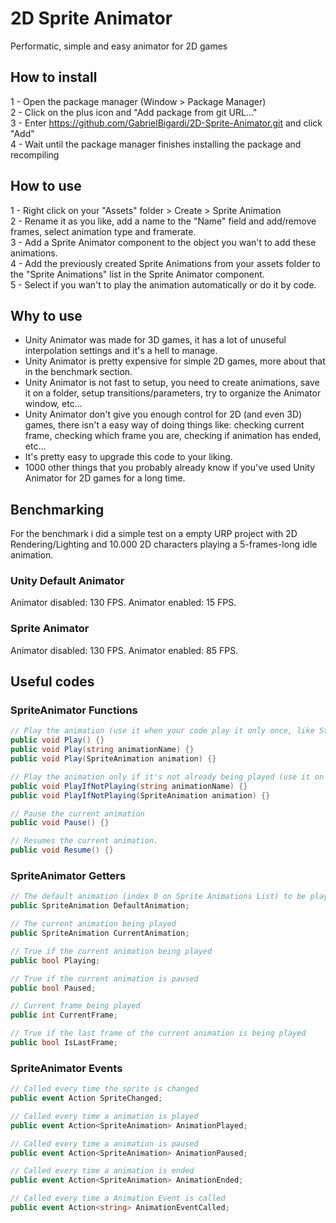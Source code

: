 # 2D Sprite Animator
 Performatic, simple and easy animator for 2D games

## How to install
1 - Open the package manager (Window > Package Manager)  
2 - Click on the plus icon and "Add package from git URL..."  
3 - Enter https://github.com/GabrielBigardi/2D-Sprite-Animator.git and click "Add"  
4 - Wait until the package manager finishes installing the package and recompiling  
  
## How to use
1 - Right click on your "Assets" folder > Create > Sprite Animation  
2 - Rename it as you like, add a name to the "Name" field and add/remove frames, select animation type and framerate.  
3 - Add a Sprite Animator component to the object you wan't to add these animations.  
4 - Add the previously created Sprite Animations from your assets folder to the "Sprite Animations" list in the Sprite Animator component.  
5 - Select if you wan't to play the animation automatically or do it by code.  
  
## Why to use
* Unity Animator was made for 3D games, it has a lot of unuseful interpolation settings and it's a hell to manage.
* Unity Animator is pretty expensive for simple 2D games, more about that in the benchmark section.
* Unity Animator is not fast to setup, you need to create animations, save it on a folder, setup transitions/parameters, try to organize the Animator window, etc...
* Unity Animator don't give you enough control for 2D (and even 3D) games, there isn't a easy way of doing things like: checking current frame, checking which frame you are, checking if animation has ended, etc...
* It's pretty easy to upgrade this code to your liking.
* 1000 other things that you probably already know if you've used Unity Animator for 2D games for a long time.
  
## Benchmarking
For the benchmark i did a simple test on a empty URP project with 2D Rendering/Lighting and 10.000 2D characters playing a 5-frames-long idle animation.
### Unity Default Animator
Animator disabled: 130 FPS.
Animator enabled: 15 FPS.
  
### Sprite Animator
Animator disabled: 130 FPS.
Animator enabled: 85 FPS.
  
## Useful codes
### SpriteAnimator Functions
```cs
// Play the animation (use it when your code play it only once, like State-Machines do), you can pass a animation name or a spriteanimation class
public void Play() {}
public void Play(string animationName) {}
public void Play(SpriteAnimation animation) {}

// Play the animation only if it's not already being played (use it on Update functions), you can pass a animation name or a spriteanimation class
public void PlayIfNotPlaying(string animationName) {}
public void PlayIfNotPlaying(SpriteAnimation animation) {}

// Pause the current animation
public void Pause() {}

// Resumes the current animation.
public void Resume() {}
```  
  
### SpriteAnimator Getters
```cs
// The default animation (index 0 on Sprite Animations List) to be played
public SpriteAnimation DefaultAnimation;

// The current animation being played
public SpriteAnimation CurrentAnimation;

// True if the current animation being played
public bool Playing;

// True if the current animation is paused
public bool Paused;

// Current frame being played
public int CurrentFrame;

// True if the last frame of the current animation is being played
public bool IsLastFrame;
```
  
### SpriteAnimator Events
```cs
// Called every time the sprite is changed
public event Action SpriteChanged;

// Called every time a animation is played
public event Action<SpriteAnimation> AnimationPlayed;

// Called every time a animation is paused
public event Action<SpriteAnimation> AnimationPaused;

// Called every time a animation is ended
public event Action<SpriteAnimation> AnimationEnded;

// Called every time a Animation Event is called
public event Action<string> AnimationEventCalled;
```